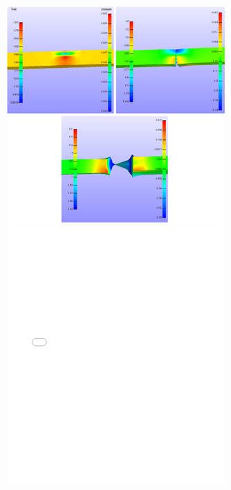 
 <br>
 <img height="500" src="largedeformationteartest.png" />
 </br>
<embed src="files/Brochure.pdf" type="application/pdf" width="100%" height="600px" />

 
